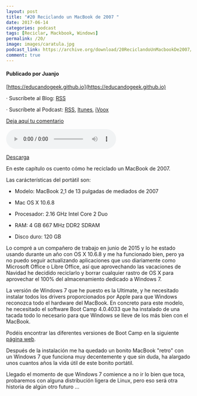 ```yaml
---
layout: post
title: "#20 Reciclando un MacBook de 2007 "
date: 2017-06-14
categories: podcast
tags: [Reciclar, Mackbook, Windows]
permalink: /20/
image: images/caratula.jpg
podcast_link: https://archive.org/download/20ReciclandoUnMacbookDe2007/20-reciclando-un-macbook-de-2007.mp3
comment: true
---
```


#### Publicado por Juanjo

[https://educandogeek.github.io](https://educandogeek.github.io)

· Suscríbete al Blog: [RSS](http://feeds.feedburner.com/educandogeekblog)

· Suscríbete al Podcast: [RSS](http://feeds.feedburner.com/educandogeek), [Itunes](https://itunes.apple.com/es/podcast/educando-geek/id1110060146?mt=2), [iVoox](https://www.ivoox.com/podcast-educando-geek_sq_f1289274_1.html)

[Deja aquí tu comentario](https://educandogeek.github.io/20/)

<audio controls>
  <source src="{{ page.podcast_link }}" type="audio/mp3">
</audio>


[Descarga][Mp3]


En este capítulo os cuento cómo he reciclado un MacBook de 2007.

Las carácterísticas del portàtil son:

- Modelo: MacBook 2,1 de 13 pulgadas de mediados de 2007

- Mac OS X 10.6.8

- Procesador: 2.16 GHz Intel Core 2 Duo

- RAM: 4 GB 667 MHz DDR2 SDRAM

- Disco duro: 120 GB


Lo compré a un compañero de trabajo en junio de 2015 y lo he estado usando durante un año con OS X 10.6.8 y me ha funcionado bien, pero ya no puedo seguir actualizando aplicaciones que uso diariamente como Microsoft Office o Libre Office, así que aprovechando las vacaciones de Navidad he decidido reciclarlo y borrar cualquier rastro de OS X para aprovechar el 100% del almacenamiento dedicado a Windows 7.

La versión de Windows 7 que he puesto es la Ultimate, y he necesitado instalar todos los drivers proporcionados por Apple para que Windows reconozca todo el hardware del MacBook. En concreto para este modelo, he necesitado el software Boot Camp 4.0.4033 que ha instalado de una tacada todo lo necesario para que Windows se lleve de los más bien con el MacBook. 

Podéis encontrar las diferentes versiones de Boot Camp en la siguiente [página web](http://www.123myit.com/boot-camp-drivers/).

Después de la instalación me ha quedado un bonito MacBook "retro" con un Windows 7 que funciona muy decentemente y que sin duda, ha alargado unos cuantos años la vida útil de este bonito portátil.

Llegado el momento de que Windows 7 comience a no ir lo bien que toca, probaremos con alguna distribución ligera de Linux, pero eso será otra historia de algún otro futuro ...


[Mp3]: https://archive.org/download/20ReciclandoUnMacbookDe2007/20-reciclando-un-macbook-de-2007.mp3